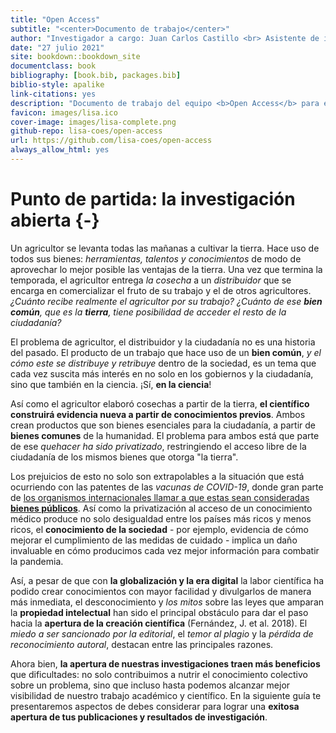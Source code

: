 ```yaml
--- 
title: "Open Access"
subtitle: "<center>Documento de trabajo</center>"
author: "Investigador a cargo: Juan Carlos Castillo <br> Asistente de investigación: Valentina Andrade <br> Pasante: Vanessa Leyton"
date: "27 julio 2021"
site: bookdown::bookdown_site
documentclass: book
bibliography: [book.bib, packages.bib]
biblio-style: apalike
link-citations: yes
description: "Documento de trabajo del equipo <b>Open Access</b> para el Laboratorio de Ciencia Social Abierta"
favicon: images/lisa.ico
cover-image: images/lisa-complete.png
github-repo: lisa-coes/open-access
url: https://github.com/lisa-coes/open-access
always_allow_html: yes
---
```


# Punto de partida: la investigación abierta {-}

Un agricultor se levanta todas las mañanas a cultivar la tierra.
Hace uso de todos sus bienes: *herramientas, talentos y conocimientos* de modo de  aprovechar lo mejor posible las ventajas de la tierra. Una vez que termina la temporada, el agricultor entrega *la cosecha* a un *distribuidor* que se encarga en comercializar el fruto de su trabajo y el de otros agricultores. *¿Cuánto recibe realmente el agricultor por su trabajo?* _¿Cuánto de ese **bien común**, que es la **tierra**, tiene posibilidad de acceder el resto de la ciudadanía?_

El problema de agricultor, el distribuidor y la ciudadanía no es una historia del pasado. El producto de un trabajo que hace uso de un **bien común**, *y el cómo este se distribuye y retribuye* dentro de la sociedad, es un tema que cada vez suscita más interés en no solo en los gobiernos y la ciudadanía, sino que también en la ciencia. ¡Sí, **en la ciencia**!

Así como el agricultor elaboró cosechas a partir de la tierra, **el científico construirá evidencia nueva a partir de conocimientos previos**. Ambos crean productos que son bienes esenciales para la ciudadanía, a partir de **bienes comunes** de la humanidad. El problema para ambos está que parte de ese *quehacer ha sido privatizado*, restringiendo el acceso libre de la ciudadanía de los mismos bienes que otorga "la tierra". 

Los prejuicios de esto no solo son extrapolables a la situación que está ocurriendo con las patentes de las *vacunas de COVID-19*, donde gran parte de [los organismos internacionales llamar a que estas sean consideradas **bienes públicos**](https://en.unesco.org/news/unesco-calls-covid-19-vaccines-be-considered-global-public-good). Así como la privatización al acceso de un conocimiento médico produce no solo desigualdad entre los países más ricos y menos ricos, el **conocimiento de la sociedad** - por ejemplo, evidencia de cómo mejorar el cumplimiento de las medidas de cuidado - implica un daño invaluable en cómo producimos cada vez mejor información para combatir la pandemia. 

Así, a pesar de que con **la globalización y la era digital** la labor científica ha podido crear conocimientos con mayor facilidad y divulgarlos de manera más inmediata, el desconocimiento y *los mitos* sobre las leyes que amparan la **propiedad intelectual** han sido el principal obstáculo para dar el paso hacia la **apertura de la creación científica** (Fernández, J. et al. 2018). El *miedo a ser sancionado por la editorial*, el *temor al plagio* y la *pérdida de reconocimiento autoral*, destacan entre las principales razones.

Ahora bien, **la apertura de nuestras investigaciones traen más beneficios** que dificultades: no solo contribuimos a nutrir el conocimiento colectivo sobre un problema, sino que incluso hasta podemos alcanzar mejor visibilidad de nuestro trabajo académico y científico. En la siguiente guía te presentaremos aspectos de debes considerar para lograr una **exitosa apertura de tus publicaciones y resultados de investigación**.



